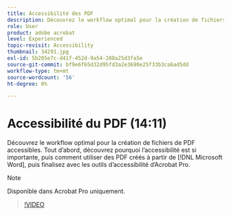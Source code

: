 ```yaml
---
title: Accessibilité des PDF
description: Découvrez le workflow optimal pour la création de fichiers de PDF accessibles
role: User
product: adobe acrobat
level: Experienced
topic-revisit: Accessibility
thumbnail: 34291.jpg
exl-id: 5b205e7c-d41f-452d-9a54-208a25d3fa5e
source-git-commit: bf9e6f65d32d95fd3a2e3690e25f33b3ca6ad5dd
workflow-type: tm+mt
source-wordcount: '56'
ht-degree: 0%

---
```


# Accessibilité du PDF (14:11)

Découvrez le workflow optimal pour la création de fichiers de PDF accessibles. Tout d’abord, découvrez pourquoi l’accessibilité est si importante, puis comment utiliser des PDF créés à partir de [!DNL Microsoft Word], puis finalisez avec les outils d’accessibilité d’Acrobat Pro.

>[!NOTE]
>
>Disponible dans Acrobat Pro uniquement.

>[!VIDEO](https://video.tv.adobe.com/v/34291?hidetitle=true)
